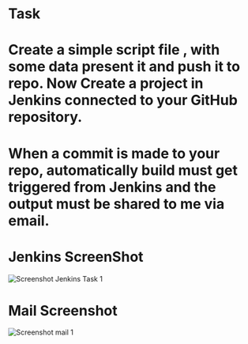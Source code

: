 # Task

# Create a simple script file , with some data present it and push it to repo. Now Create a project in Jenkins connected to your GitHub repository.
# When a commit is made to your repo, automatically build must get triggered from Jenkins and the output must be shared to me via email.

# Jenkins ScreenShot
![Screenshot Jenkins Task 1](https://github.com/Vjyguvi/JenkinsTask/assets/150816386/885b0e8a-4d65-4c53-bf04-44a07cefa76d)

# Mail Screenshot


![Screenshot mail 1](https://github.com/Vjyguvi/JenkinsTask/assets/150816386/83e3d9be-a424-4701-a346-aea94dba46c2)
